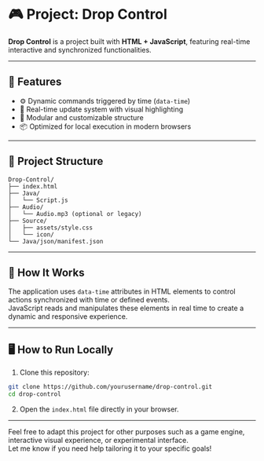 # 🎮 Project: Drop Control

**Drop Control** is a project built with **HTML + JavaScript**, featuring real-time interactive and synchronized functionalities.

---

## 🚀 Features

- ⚙️ Dynamic commands triggered by time (`data-time`)
- 🔄 Real-time update system with visual highlighting
- 🎯 Modular and customizable structure
- 📦 Optimized for local execution in modern browsers

---

## 📁 Project Structure

```
Drop-Control/
├── index.html
├── Java/
│   └── Script.js
├── Audio/
│   └── Audio.mp3 (optional or legacy)
├── Source/
│   ├── assets/style.css
│   └── icon/
└── Java/json/manifest.json
```

---

## 🧠 How It Works

The application uses `data-time` attributes in HTML elements to control actions synchronized with time or defined events.  
JavaScript reads and manipulates these elements in real time to create a dynamic and responsive experience.

---

## 🖥️ How to Run Locally

1. Clone this repository:

```bash
git clone https://github.com/yourusername/drop-control.git
cd drop-control
```

2. Open the `index.html` file directly in your browser.

---

Feel free to adapt this project for other purposes such as a game engine, interactive visual experience, or experimental interface.  
Let me know if you need help tailoring it to your specific goals!
